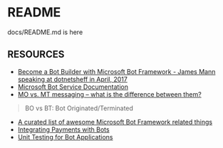 # README

docs/README.md is here

## RESOURCES

* [Become a Bot Builder with Microsoft Bot Framework - James Mann speaking at dotnetsheff in April, 2017](https://pusher.com/sessions/meetup/dotnetsheff/become-a-bot-builder-with-microsoft-bot-framework)
* [Microsoft Bot Service Documentation](https://docs.microsoft.com/en-us/azure/bot-service/)
* [MO vs. MT messaging – what is the difference between them?](https://www.horisen.com/en/blog/mo-vs-mt-messaging-what-is-the-difference-between-them)
> BO vs BT: Bot Originated/Terminated
* [A curated list of awesome Microsoft Bot Framework related things](https://github.com/sozercan/awesome-botframework)
* [Integrating Payments with Bots](https://www.microsoft.com/developerblog/2016/10/31/integrating-payments-with-bots/)
* [Unit Testing for Bot Applications](https://www.microsoft.com/developerblog/2017/01/20/unit-testing-for-bot-applications/)